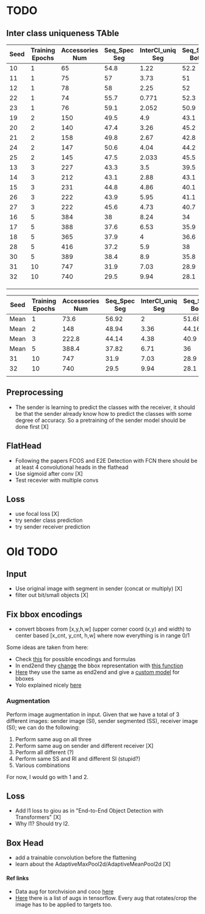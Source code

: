 # TODO

## Inter class uniqueness TAble

| Seed | Training Epochs | Accessories Num | Seq_Spec Seg | InterCl_uniq Seg | Seq_Spec Both | InterCl_uniq Both |
|------|-----------------|-----------------|--------------|------------------|---------------|-------------------|
| 10   | 1               | 65              | 54.8         | 1.22             | 52.2          | 2.24              |
| 11   | 1               | 75              | 57           | 3.73             | 51            | 2.56              |
| 12   | 1               | 78              | 58           | 2.25             | 52            | 1.6               |
| 22   | 1               | 74              | 55.7         | 0.771            | 52.3          | 2.156             |
| 23   | 1               | 76              | 59.1         | 2.052            | 50.9          | 2.06              |
| 19   | 2               | 150             | 49.5         | 4.9              | 43.1          | 3.47              |
| 20   | 2               | 140             | 47.4         | 3.26             | 45.2          | 3.58              |
| 21   | 2               | 158             | 49.8         | 2.67             | 42.8          | 1.99              |
| 24   | 2               | 147             | 50.6         | 4.04             | 44.2          | 3.155             |
| 25   | 2               | 145             | 47.5         | 2.033            | 45.5          | 1.94              |
| 13   | 3               | 227             | 43.3         | 3.5              | 39.5          | 5.9               |
| 14   | 3               | 212             | 43.1         | 2.88             | 43.1          | 4.55              |
| 15   | 3               | 231             | 44.8         | 4.86             | 40.1          | 5.9               |
| 26   | 3               | 222             | 43.9         | 5.95             | 41.1          | 4.07              |
| 27   | 3               | 222             | 45.6         | 4.73             | 40.7          | 3.5               |
| 16   | 5               | 384             | 38           | 8.24             | 34            | 6.19              |
| 17   | 5               | 388             | 37.6         | 6.53             | 35.9          | 8.22              |
| 18   | 5               | 365             | 37.9         | 4                | 36.6          | 6.7               |
| 28   | 5               | 416             | 37.2         | 5.9              | 38            | 4.81              |
| 30   | 5               | 389             | 38.4         | 8.9              | 35.8          | 8.06              |
| 31   | 10              | 747             | 31.9         | 7.03             | 28.9          | 9.78              |
| 32   | 10              | 740             | 29.5         | 9.94             | 28.1          | 10.19             |
|      |                 |                 |              |                  |               |                   |
|      |                 |                 |              |                  |               |                   |
|      |                 |                 |              |                  |               |                   |

| Seed | Training Epochs | Accessories Num | Seq_Spec Seg | InterCl_uniq Seg | Seq_Spec Both | InterCl_uniq Both |
|------|-----------------|-----------------|--------------|------------------|---------------|-------------------|
| Mean | 1               | 73.6            | 56.92        | 2                | 51.68         | 2.12              |
| Mean | 2               | 148             | 48.94        | 3.36             | 44.16         | 2.827             |
| Mean | 3               | 222.8           | 44.14        | 4.38             | 40.9          | 4.77              |
| Mean | 5               | 388.4           | 37.82        | 6.71             | 36            | 6.7               |
| 31   | 10              | 747             | 31.9         | 7.03             | 28.9          | 9.78              |
| 32   | 10              | 740             | 29.5         | 9.94             | 28.1          | 10.19             |
|      |                 |                 |              |                  |               |                   |

## Preprocessing

- The sender is learning to predict the classes with the receiver, it should be that the sender already know how to
  predict the classes with some degree of accuracy. So a pretraining of the sender model should be done first [X]
  
## FlatHead
- Following the papers FCOS and E2E Detection with FCN there should be at least 4 convolutional heads in the flathead
- Use sigmoid after conv [X]
- Test recevier with multiple convs



## Loss
- use focal loss [X]
- try sender class prediction 
- try sender receiver prediction 


# Old TODO
## Input

- Use original image with segment in sender (concat or multiply) [X]
- filter out bit/small objects [X]

## Fix bbox encodings

- convert bboxes from [x,y,h,w] (upper corner coord (x,y) and width) to center based [x_cnt, y_cnt, h,w] where now
  everything is in range 0/1

Some ideas are taken from here:

- Check [this](https://leimao.github.io/blog/Bounding-Box-Encoding-Decoding/) for possible encodings and formulas
- In end2end they [change](https://github.com/facebookresearch/detr/issues/75#issuecomment-642174524) the bbox
  representation
  with [this function](https://github.com/facebookresearch/detr/blob/be9d447ea3208e91069510643f75dadb7e9d163d/util/box_ops.py#L9)
- [Here](https://teaching.pages.centralesupelec.fr/deeplearning-lectures-build/01-pytorch-object-detection.html) they
  use the same as end2end and give
  a [custom model](https://github.com/jeremyfix/deeplearning-lectures/blob/master/LabsSolutions/01-pytorch-object-detection/models.py)
  for bboxes
- Yolo explained nicely [here](https://araintelligence.com/blogs/deep-learning/object-detection/yolo_v1/)

### Augmentation

Perform image augmentation in input. Given that we have a total of 3 different images: sender image (SI), sender
segmented (SS), receiver image (SI); we can do the following:

1. Perform same aug on all three
2. Perform same aug on sender and different receiver [X]
3. Perform all different (?)
4. Perform same SS and RI and different SI (stupid?)
5. Various combinations

For now, I would go with 1 and 2.

## Loss

- Add l1 loss to giou as in "End-to-End Object Detection with Transformers" [X]
- Why l1? Should try l2.

## Box Head

- add a trainable convolution before the flattening
- learn about the AdaptiveMaxPool2d/AdaptiveMeanPool2d [X]

#### Ref links

- Data aug for torchvision and
  coco [here](https://neptune.ai/blog/data-exploration-for-image-segmentation-and-object-detectionhttps://neptune.ai/blog/data-exploration-for-image-segmentation-and-object-detection)
- [Here](https://github.com/joheras/CLoDSA) there is a list of augs in tensorflow. Every aug that rotates/crop the image
  has to be applied to targets too.
